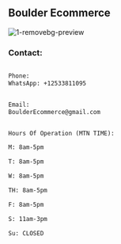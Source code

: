 ## Boulder Ecommerce

![1-removebg-preview](https://user-images.githubusercontent.com/96320435/146627223-2e726d58-3f48-411f-8e74-48e84ac507dc.png)


### Contact:

```markdown

Phone:
WhatsApp: +12533811095


Email:
BoulderEcommerce@gmail.com


Hours Of Operation (MTN TIME):

M: 8am-5pm

T: 8am-5pm

W: 8am-5pm

TH: 8am-5pm

F: 8am-5pm

S: 11am-3pm

Su: CLOSED

